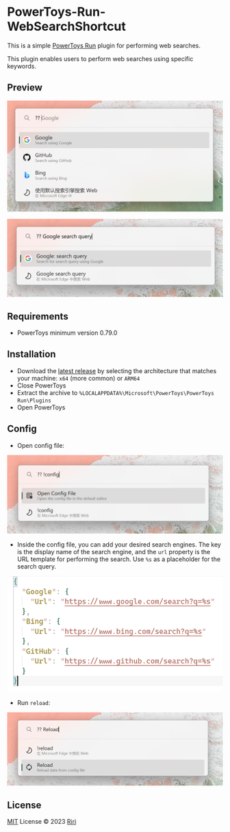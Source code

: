 # PowerToys-Run-WebSearchShortcut

This is a simple [PowerToys Run](https://docs.microsoft.com/en-us/windows/powertoys/run) plugin for performing web searches.

This plugin enables users to perform web searches using specific keywords. 

## Preview

![search-1](./ScreenShots/search-1.png)

![search-2](./ScreenShots/search-2.png)

## Requirements

- PowerToys minimum version 0.79.0

## Installation

- Download the [latest release](https://github.com/Daydreamer-riri/PowerToys-Run-WebSearchShortcut/releases/) by selecting the architecture that matches your machine: `x64` (more common) or `ARM64`
- Close PowerToys
- Extract the archive to `%LOCALAPPDATA%\Microsoft\PowerToys\PowerToys Run\Plugins`
- Open PowerToys

## Config

- Open config file:

![config](./ScreenShots/config.png)

- Inside the config file, you can add your desired search engines. The key is the display name of the search engine, and the `url` property is the URL template for performing the search. Use `%s` as a placeholder for the search query.

![config-file](./ScreenShots/config-file.png)

- Run `reload`:

![reload](./ScreenShots/reload.png)

## License

[MIT](./LICENSE) License © 2023 [Riri](https://github.com/Daydreamer-riri)
